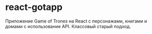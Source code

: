 # react-gotapp
Приложение Game of Trones на React c персонажами, книгами и домами с использование API.
Классовый старый подход.
